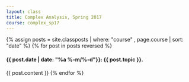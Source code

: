 ```yaml
---
layout: class
title: Complex Analysis, Spring 2017
course: complex_sp17
---
```


{% assign posts = site.classposts | where: "course" , page.course | sort: "date" %}
{% for post in posts reversed %}
#### <a name="{{post.title}}"></a>{{ post.date | date: "%a %-m/%-d"}}: {{ post.topic }}.
{{ post.content }}
{% endfor %}
